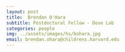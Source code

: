 ```yaml
---
layout: post
title:  Brendan O'Hara
subtitle: Postdoctoral Fellow - Dove Lab
categories: people
img: ../assets/images/hs/bohara.jpg
email: brendan.ohara@childrens.harvard.edu
---
```

